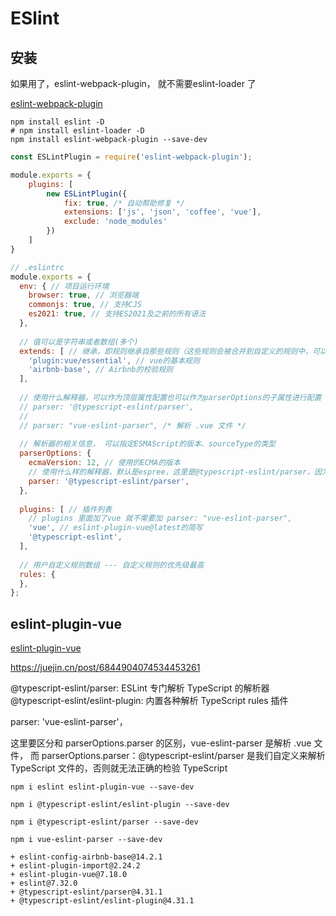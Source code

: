 # ESlint



## 安装

如果用了，eslint-webpack-plugin， 就不需要eslint-loader 了

[eslint-webpack-plugin](https://github.com/webpack-contrib/eslint-webpack-plugin)

```shell
npm install eslint -D
# npm install eslint-loader -D
npm install eslint-webpack-plugin --save-dev
```



```js
const ESLintPlugin = require('eslint-webpack-plugin');

module.exports = {
    plugins: [
        new ESLintPlugin({
            fix: true, /* 自动帮助修复 */
            extensions: ['js', 'json', 'coffee', 'vue'],
            exclude: 'node_modules'
        })
    ]
}
```


```js
// .eslintrc
module.exports = {
  env: { // 项目运行环境
    browser: true, // 浏览器端
    commonjs: true, // 支持CJS
    es2021: true, // 支持ES2021及之前的所有语法
  },
  
  // 值可以是字符串或者数组(多个)
  extends: [ // 继承，即规则继承自那些规则（这些规则会被合并到自定义的规则中，可以认为是规则的扩展）
    'plugin:vue/essential', // vue的基本规则
    'airbnb-base', // Airbnb的校验规则
  ],
  
  // 使用什么解释器，可以作为顶层属性配置也可以作为parserOptions的子属性进行配置
  // parser: '@typescript-eslint/parser',
  // 
  // parser: "vue-eslint-parser", /* 解析 .vue 文件 */
  
  // 解析器的相关信息， 可以指定ESMAScript的版本、sourceType的类型
  parserOptions: { 
    ecmaVersion: 12, // 使用的ECMA的版本
    // 使用什么样的解释器，默认是espree，这里是@typescript-eslint/parser，因为要对TS规则进行校验
    parser: '@typescript-eslint/parser', 
  },
  
  plugins: [ // 插件列表
    // plugins 里面加了vue 就不需要加 parser: "vue-eslint-parser",
    'vue', // eslint-plugin-vue@latest的简写
    '@typescript-eslint',
  ],
  
  // 用户自定义规则数组 --- 自定义规则的优先级最高
  rules: { 
  },
};
```


## eslint-plugin-vue

[eslint-plugin-vue](https://eslint.vuejs.org/user-guide/#installation)

https://juejin.cn/post/6844904074534453261


@typescript-eslint/parser: ESLint 专门解析 TypeScript 的解析器
@typescript-eslint/eslint-plugin: 内置各种解析 TypeScript rules 插件

parser: 'vue-eslint-parser'，

这里要区分和 parserOptions.parser 的区别，vue-eslint-parser 是解析 .vue 文件，
而 parserOptions.parser：@typescript-eslint/parser 是我们自定义来解析 TypeScript 文件的，否则就无法正确的检验 TypeScript



```shell
npm i eslint eslint-plugin-vue --save-dev

npm i @typescript-eslint/eslint-plugin --save-dev

npm i @typescript-eslint/parser --save-dev

npm i vue-eslint-parser --save-dev

+ eslint-config-airbnb-base@14.2.1
+ eslint-plugin-import@2.24.2
+ eslint-plugin-vue@7.18.0
+ eslint@7.32.0
+ @typescript-eslint/parser@4.31.1
+ @typescript-eslint/eslint-plugin@4.31.1
```
